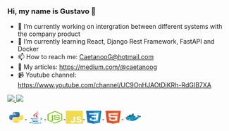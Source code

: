 ### Hi, my name is Gustavo 🚀

- 🔭 I’m currently working on intergration between different systems with the company product
- 🌱 I’m currently learning React, Django Rest Framework, FastAPI and Docker
- 📫 How to reach me: CaetanooG@hotmail.com
- 📝 My articles: https://medium.com/@caetanoog
- 📹 Youtube channel: https://www.youtube.com/channel/UC9OnHJAOtDiKRh-RdGIB7XA

<div>
  <a href="https://github.com/CaetanoGS/CaetanoGS">
  <img height='200em' src="https://github-readme-stats.vercel.app/api?username=caetanogs&show_icons=true&theme=dracula">
  <img height='200em' src="https://github-readme-stats.vercel.app/api/top-langs/?username=caetanogs&layout=compact&langs_count=16&theme=dracula">
</div>
<div style="display: inline_block"><br>
  <img align="center" alt="Caetano-py" height="30" width="40" src="https://raw.githubusercontent.com/devicons/devicon/master/icons/python/python-original.svg">
  <img align="center" alt="Caetano-java" height="30" width="40" src="https://raw.githubusercontent.com/devicons/devicon/master/icons/java/java-original.svg">
  <img align="center" alt="Caetano-node" height="30" width="40" src="https://raw.githubusercontent.com/devicons/devicon/master/icons/nodejs/nodejs-original.svg">
  <img align="center" alt="Caetano-JS" height="30" width="40" src="https://raw.githubusercontent.com/devicons/devicon/master/icons/javascript/javascript-plain.svg">
  <img align="center" alt="Caetano-JS" height="30" width="40" src="https://raw.githubusercontent.com/devicons/devicon/master/icons/css3/css3-original.svg">
  <img align="center" alt="Caetano-JS" height="30" width="40" src="https://raw.githubusercontent.com/devicons/devicon/master/icons/html5/html5-original.svg">
  <img align="center" alt="Caetano-JS" height="30" width="40" src="https://raw.githubusercontent.com/devicons/devicon/master/icons/docker/docker-original.svg">
</div>
  
  ##
  
